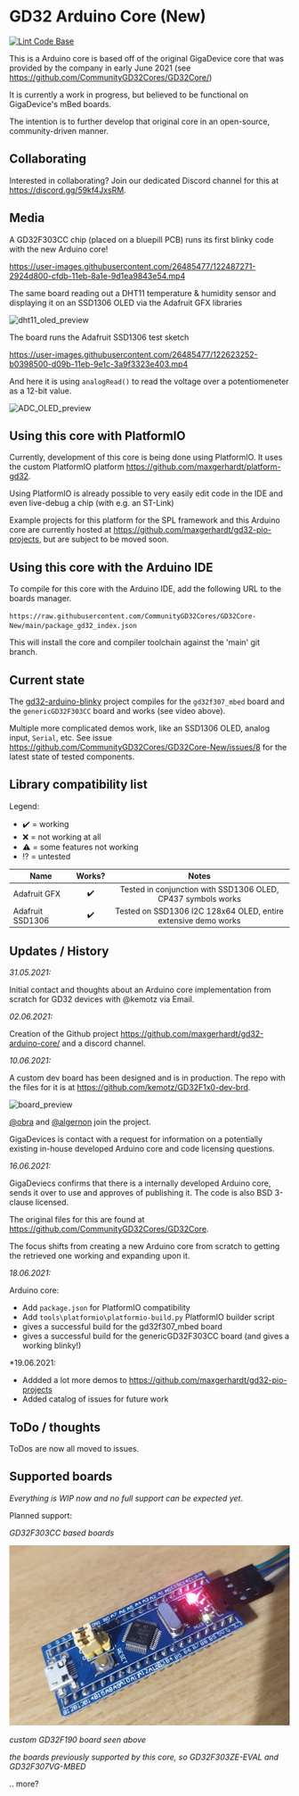 # GD32 Arduino Core (New) 

[![Lint Code Base](https://github.com/CommunityGD32Cores/GD32Core-New/actions/workflows/linter.yml/badge.svg)](https://github.com/CommunityGD32Cores/GD32Core-New/actions/workflows/linter.yml)

This is a Arduino core is based off of the original GigaDevice core that was provided by the company in early June 2021 (see https://github.com/CommunityGD32Cores/GD32Core/)

It is currently a work in progress, but believed to be functional on GigaDevice's mBed boards.

The intention is to further develop that original core in an open-source, community-driven manner.

## Collaborating

Interested in collaborating? Join our dedicated Discord channel for this at https://discord.gg/59kf4JxsRM.

## Media

A GD32F303CC chip (placed on a bluepill PCB) runs its first blinky code with the new Arduino core!

https://user-images.githubusercontent.com/26485477/122487271-2924d800-cfdb-11eb-8a1e-9d1ea9843e54.mp4

The same board reading out a DHT11 temperature & humidity sensor and displaying it on an SSD1306 OLED via the Adafruit GFX libraries

![dht11_oled_preview](https://user-images.githubusercontent.com/26485477/122623132-3c977800-d09b-11eb-9ef5-0d19f7f997ea.jpg)

The board runs the Adafruit SSD1306 test sketch

https://user-images.githubusercontent.com/26485477/122623252-b0398500-d09b-11eb-9e1c-3a9f3323e403.mp4

And here it is using `analogRead()` to read the voltage over a potentiomeneter as a 12-bit value.

![ADC_OLED_preview](https://user-images.githubusercontent.com/26485477/122623205-81bbaa00-d09b-11eb-8195-fa5fce0c9dd3.jpg)


## Using this core with PlatformIO

Currently, development of this core is being done using PlatformIO. It uses the custom PlatformIO platform https://github.com/maxgerhardt/platform-gd32. 

Using PlatformIO is already possible to very easily edit code in the IDE and even live-debug a chip (with e.g. an ST-Link)

Example projects for this platform for the SPL framework and this Arduino core are currently hosted at https://github.com/maxgerhardt/gd32-pio-projects, but are subject to be moved soon.

## Using this core with the Arduino IDE

To compile for this core with the Arduino IDE, add the following URL to the boards manager.

`https://raw.githubusercontent.com/CommunityGD32Cores/GD32Core-New/main/package_gd32_index.json`

This will install the core and compiler toolchain against the 'main' git branch.

## Current state

The [gd32-arduino-blinky](https://github.com/maxgerhardt/gd32-pio-projects/tree/main/gd32-arduino-blinky) project compiles for the `gd32f307_mbed` board and the `genericGD32F303CC` board and works (see video above). 

Multiple more complicated demos work, like an SSD1306 OLED, analog input, `Serial`, etc. See issue https://github.com/CommunityGD32Cores/GD32Core-New/issues/8 for the latest state of tested components.

## Library compatibility list 

Legend: 
* :heavy_check_mark:  = working
* :x:  = not working at all
* :warning:  = some features not working
* :interrobang: = untested

| Name             | Works? | Notes                          |
| ---------------- |:------:| :-----------------------------:|
| Adafruit GFX     | ✔️     | Tested in conjunction with SSD1306 OLED,  CP437 symbols works |
| Adafruit SSD1306 | ✔️     | Tested on SSD1306 I2C 128x64 OLED, entire extensive demo works |


## Updates / History

_31.05.2021:_

Initial contact and thoughts about an Arduino core implementation from scratch for GD32 devices with @kemotz via Email.

_02.06.2021:_

Creation of the Github project https://github.com/maxgerhardt/gd32-arduino-core/ and a discord channel.

_10.06.2021:_

A custom dev board has been designed and is in production. The repo with the files for it is at https://github.com/kemotz/GD32F1x0-dev-brd. 

![board_preview](https://user-images.githubusercontent.com/26485477/122487075-a69c1880-cfda-11eb-9675-d4d582f6e6e4.png)


[@obra](https://github.com/obra) and [@algernon](https://github.com/algernon) join the project. 

GigaDevices is contact with a request for information on a potentially existing in-house developed Arduino core and code licensing questions.

*16.06.2021:*

GigaDeviecs confirms that there is a internally developed Arduino core, sends it over to use and approves of publishing it. The code is also BSD 3-clause licensed. 

The original files for this are found at https://github.com/CommunityGD32Cores/GD32Core.

The focus shifts from creating a new Arduino core from scratch to getting the retrieved one working and expanding upon it.

*18.06.2021:*

Arduino core:
* Add `package.json` for PlatformIO compatibility
* Add `tools\platformio\platformio-build.py` PlatformIO builder script
* gives a successful build for the gd32f307_mbed board
* gives a successful build for the genericGD32F303CC board (and gives a working blinky!)

*19.06.2021:
* Addded a lot more demos to https://github.com/maxgerhardt/gd32-pio-projects
* Added catalog of issues for future work

## ToDo / thoughts

ToDos are now all moved to issues.

## Supported boards

*Everything is WIP now and no full support can be expected yet*.

Planned support:

*GD32F303CC based boards*

![bluepill_f303cc](docs/gd32f303cc_board.jpg)

*custom GD32F190 board seen above* 

*the boards previously supported by this core, so GD32F303ZE-EVAL and GD32F307VG-MBED*

.. more?
